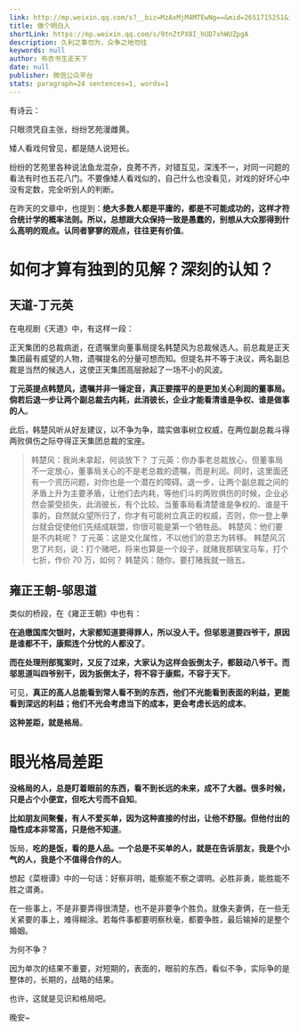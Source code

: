 ```yaml
---
link: http://mp.weixin.qq.com/s?__biz=MzAxMjM4MTEwNg==&mid=2651715251&idx=2&sn=9a9abf87d9d5a46800f243ea5c6452b7&chksm=804be86eb73c6178e7fb4662ad55730acc94b661db6c2c7a49966d0ea000cb79a67a722879ce#rd
title: 做个明白人
shortLink: https://mp.weixin.qq.com/s/9tnZtPX8I_hUD7xhWUZpgA
description: 久利之事勿为，众争之地勿往
keywords: null
author: 布衣书生走天下
date: null
publisher: 微信公众平台
stats: paragraph=24 sentences=1, words=1
---
```


有诗云：

只眼须凭自主张，纷纷艺苑漫雌黄。

矮人看戏何曾见，都是随人说短长。

纷纷的艺苑里各种说法鱼龙混杂，良莠不齐，对错互见，深浅不一，对同一问题的看法有时也五花八门。不要像矮人看戏似的，自己什么也没看见，对戏的好坏心中没有定数，完全听别人的判断。

在昨天的文章中，也提到：**绝大多数人都是平庸的，都是不可能成功的，这样才符合统计学的概率法则。所以，总想跟大众保持一致是愚蠢的，别想从大众那得到什么高明的观点。认同者寥寥的观点，往往更有价值**。

# 如何才算有独到的见解？深刻的认知？

## 天道-丁元英

在电视剧《天道》中，有这样一段：

正天集团的总裁病逝，在遗嘱里向董事局提名韩楚风为总裁候选人。前总裁是正天集团最有威望的人物，遗嘱提名的分量可想而知。但提名并不等于决议，两名副总裁是当然的候选人，这使正天集团高层掀起了一场不小的风波。

**丁元英提点韩楚风，遗嘱并非一锤定音，真正要摆平的是更加关心利润的董事局。倘若后退一步让两个副总裁去内耗，此消彼长，企业才能看清谁是争权、谁是做事的人**。

此后，韩楚风听从好友建议，以不争为争，踏实做事树立权威，在两位副总裁斗得两败俱伤之际夺得正天集团总裁的宝座。

> 韩楚风：我尚未拿起，何谈放下？
> 丁元英：你办事老总裁放心，但董事局不一定放心，董事局关心的不是老总裁的遗嘱，而是利润。同时，这里面还有一个资历问题，对你也是一个潜在的障碍。退一步，让两个副总裁之间的矛盾上升为主要矛盾，让他们去内耗，等他们斗的两败俱伤的时候，企业必然会蒙受损失，此消彼长，有个比较。当董事局看清楚谁是争权的、谁是干事的，自然就众望所归了，你才有可能树立真正的权威，否则，你一登上拳台就会促使他们先结成联盟，你很可能是第一个牺牲品。
> 韩楚风：他们要是不内耗呢？
> 丁元英：这是文化属性，不以他们的意志为转移。
> 韩楚风沉思了片刻，说：打个赌吧，将来也算是一个段子，就赌我那辆宝马车，打个七折，作价 70 万，如何？
> 韩楚风：随你，要打赌我就一赔五。

## 雍正王朝-邬思道

类似的桥段，在《雍正王朝》中也有：

**在追缴国库欠银时，大家都知道要得罪人，所以没人干。但邬思道要四爷干，原因是谁都不干，康熙连个分忧的人都没了**。

**而在处理刑部冤案时，又反了过来，大家认为这样会扳倒太子，都鼓动八爷干。而邬思道叫四爷别干，因为扳倒太子，将不容于康熙，不容于天下**。

可见，**真正的高人总能看到常人看不到的东西，他们不光能看到表面的利益，更能看到深远的利益；他们不光会考虑当下的成本，更会考虑长远的成本**。

**这种差距，就是格局**。

# 眼光格局差距

**没格局的人，总是盯着眼前的东西，看不到长远的未来，成不了大器。很多时候，只是占个小便宜，但吃大亏而不自知**。

**比如朋友间聚餐，有人不爱买单，因为这种直接的付出，让他不舒服。但他付出的隐性成本非常高，只是他不知道**。

饭局，**吃的是饭，看的是人品。一个总是不买单的人，就是在告诉朋友，我是个小气的人，我是个不值得合作的人**。

想起《菜根谭》中的一句话：好察非明，能察能不察之谓明。必胜非勇，能胜能不胜之谓勇。

在一些事上，不是非要弄得很清楚，也不是非要争个胜负。就像夫妻俩，在一些无关紧要的事上，难得糊涂。若每件事都要明察秋毫，都要争胜，最后输掉的是整个婚姻。

为何不争？

因为单次的结果不重要，对短期的，表面的，眼前的东西，看似不争，实际争的是整体的，长期的，战略的结果。

也许，这就是见识和格局吧。

晚安~
